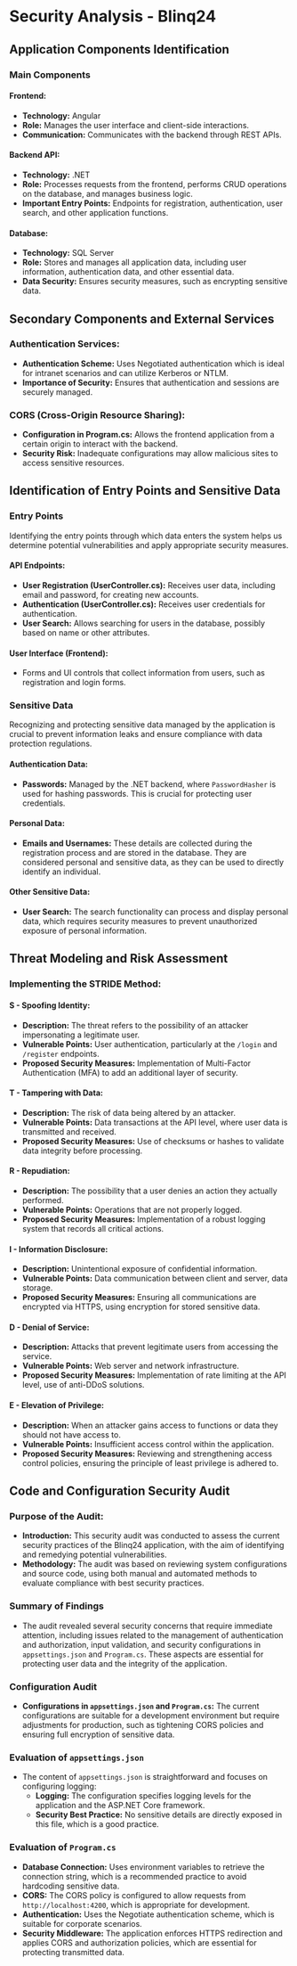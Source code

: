 # Security Analysis - Blinq24

## Application Components Identification

### Main Components

#### Frontend:
- **Technology:** Angular
- **Role:** Manages the user interface and client-side interactions.
- **Communication:** Communicates with the backend through REST APIs.

#### Backend API:
- **Technology:** .NET
- **Role:** Processes requests from the frontend, performs CRUD operations on the database, and manages business logic.
- **Important Entry Points:** Endpoints for registration, authentication, user search, and other application functions.

#### Database:
- **Technology:** SQL Server
- **Role:** Stores and manages all application data, including user information, authentication data, and other essential data.
- **Data Security:** Ensures security measures, such as encrypting sensitive data.

## Secondary Components and External Services

### Authentication Services:
- **Authentication Scheme:** Uses Negotiated authentication which is ideal for intranet scenarios and can utilize Kerberos or NTLM.
- **Importance of Security:** Ensures that authentication and sessions are securely managed. 

### CORS (Cross-Origin Resource Sharing):
- **Configuration in Program.cs:** Allows the frontend application from a certain origin to interact with the backend.
- **Security Risk:** Inadequate configurations may allow malicious sites to access sensitive resources.

## Identification of Entry Points and Sensitive Data

### Entry Points 
Identifying the entry points through which data enters the system helps us determine potential vulnerabilities and apply appropriate security measures. 

#### API Endpoints:
- **User Registration (UserController.cs):** Receives user data, including email and password, for creating new accounts.
- **Authentication (UserController.cs):** Receives user credentials for authentication.
- **User Search:** Allows searching for users in the database, possibly based on name or other attributes.

#### User Interface (Frontend):
- Forms and UI controls that collect information from users, such as registration and login forms.

### Sensitive Data 
Recognizing and protecting sensitive data managed by the application is crucial to prevent information leaks and ensure compliance with data protection regulations.

#### Authentication Data:
- **Passwords:** Managed by the .NET backend, where `PasswordHasher` is used for hashing passwords. This is crucial for protecting user credentials.

#### Personal Data:
- **Emails and Usernames:** These details are collected during the registration process and are stored in the database. They are considered personal and sensitive data, as they can be used to directly identify an individual.

#### Other Sensitive Data:
- **User Search:** The search functionality can process and display personal data, which requires security measures to prevent unauthorized exposure of personal information.

## Threat Modeling and Risk Assessment

### Implementing the STRIDE Method:

#### **S - Spoofing Identity:**
- **Description:** The threat refers to the possibility of an attacker impersonating a legitimate user.
- **Vulnerable Points:** User authentication, particularly at the `/login` and `/register` endpoints.
- **Proposed Security Measures:** Implementation of Multi-Factor Authentication (MFA) to add an additional layer of security.

#### **T - Tampering with Data:**
- **Description:** The risk of data being altered by an attacker.
- **Vulnerable Points:** Data transactions at the API level, where user data is transmitted and received.
- **Proposed Security Measures:** Use of checksums or hashes to validate data integrity before processing.

#### **R - Repudiation:**
- **Description:** The possibility that a user denies an action they actually performed.
- **Vulnerable Points:** Operations that are not properly logged.
- **Proposed Security Measures:** Implementation of a robust logging system that records all critical actions.

#### **I - Information Disclosure:**
- **Description:** Unintentional exposure of confidential information.
- **Vulnerable Points:** Data communication between client and server, data storage.
- **Proposed Security Measures:** Ensuring all communications are encrypted via HTTPS, using encryption for stored sensitive data.

#### **D - Denial of Service:**
- **Description:** Attacks that prevent legitimate users from accessing the service.
- **Vulnerable Points:** Web server and network infrastructure.
- **Proposed Security Measures:** Implementation of rate limiting at the API level, use of anti-DDoS solutions.

#### **E - Elevation of Privilege:**
- **Description:** When an attacker gains access to functions or data they should not have access to.
- **Vulnerable Points:** Insufficient access control within the application.
- **Proposed Security Measures:** Reviewing and strengthening access control policies, ensuring the principle of least privilege is adhered to.

## Code and Configuration Security Audit

### Purpose of the Audit:
- **Introduction:** This security audit was conducted to assess the current security practices of the Blinq24 application, with the aim of identifying and remedying potential vulnerabilities.
- **Methodology:** The audit was based on reviewing system configurations and source code, using both manual and automated methods to evaluate compliance with best security practices.

### Summary of Findings
- The audit revealed several security concerns that require immediate attention, including issues related to the management of authentication and authorization, input validation, and security configurations in `appsettings.json` and `Program.cs`. These aspects are essential for protecting user data and the integrity of the application.

### Configuration Audit
- **Configurations in `appsettings.json` and `Program.cs`:** The current configurations are suitable for a development environment but require adjustments for production, such as tightening CORS policies and ensuring full encryption of sensitive data.

### Evaluation of `appsettings.json`
- The content of `appsettings.json` is straightforward and focuses on configuring logging:
  - **Logging:** The configuration specifies logging levels for the application and the ASP.NET Core framework.
  - **Security Best Practice:** No sensitive details are directly exposed in this file, which is a good practice.

### Evaluation of `Program.cs`
- **Database Connection:** Uses environment variables to retrieve the connection string, which is a recommended practice to avoid hardcoding sensitive data.
- **CORS:** The CORS policy is configured to allow requests from `http://localhost:4200`, which is appropriate for development.
- **Authentication:** Uses the Negotiate authentication scheme, which is suitable for corporate scenarios.
- **Security Middleware:** The application enforces HTTPS redirection and applies CORS and authorization policies, which are essential for protecting transmitted data.
